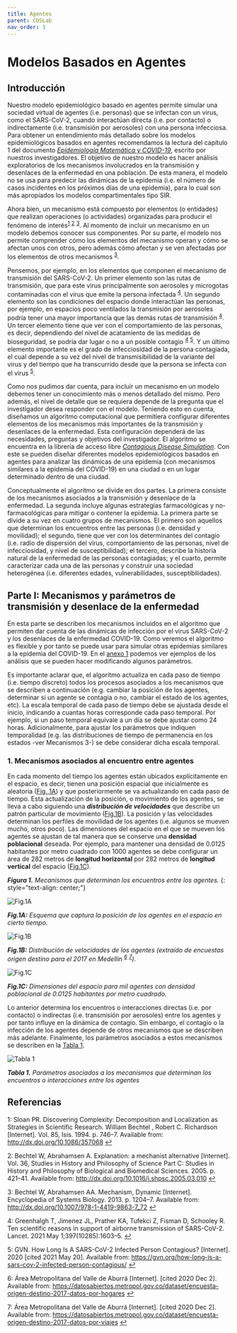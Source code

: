 ```yaml
---
title: Agentes
parent: CDSLab
nav_order: 3
---
```


# Modelos Basados en Agentes

## Introducción

Nuestro modelo epidemiológico basado en agentes permite simular una sociedad virtual de agentes (i.e. personas) que se infectan con un virus, como el SARS-CoV-2, cuando interactúan directa (i.e. por contacto) o indirectamente (i.e. transmisión por aerosoles) con una persona infecciosa. Para obtener un entendimiento más detallado sobre los modelos epidemiológicos basados en agentes recomendamos la lectura del capítulo 1 del documento [_Epidemiología Matemática y COVID-19_](https://drive.google.com/file/d/1wPA1rOsiBwY_1y3Lgl9fNhL09NeRVpNX/view), escrito por nuestros investigadores. El objetivo de nuestro modelo es hacer análisis exploratorios de los mecanismos involucrados en la transmisión y desenlaces de la enfermedad en una población. De esta manera, el modelo no se usa para predecir las dinámicas de la epidemia (i.e. el número de casos incidentes en los próximos días de una epidemia), para lo cual son más apropiados los modelos compartimentales tipo SIR.

Ahora bien, un mecanismo está compuesto por elementos (o entidades) que realizan operaciones (o actividades) organizadas para producir el fenómeno de interés<sup id="backref1">[1](#ref1)</sup> <sup id="backref2">[2](#ref2)</sup> <sup id="backref3">[3](#ref3)</sup>. Al momento de incluir un mecanismo en un modelo debemos conocer sus componentes. Por su parte, el modelo nos permite comprender cómo los elementos del mecanismo operan y cómo se afectan unos con otros, pero además cómo afectan y se ven afectadas por los elementos de otros mecanismos <sup id="backref3">[3](#ref3)</sup>.

Pensemos, por ejemplo, en los elementos que componen el mecanismo de transmisión del SARS-CoV-2. Un primer elemento son las rutas de transmisión, que para este virus principalmente son aerosoles y microgotas contaminadas con el virus que emite la persona infectada <sup id="backref4">[4](#ref4)</sup>. Un segundo elemento son las condiciones del espacio donde interactúan las personas, por ejemplo, en espacios poco ventilados la transmisión por aerosoles podría tener una mayor importancia que las demás rutas de transmisión <sup id="backref4">[4](#ref4)</sup>. Un tercer elemento tiene que ver con el comportamiento de las personas, es decir, dependiendo del nivel de acatamiento de las medidas de bioseguridad, se podría dar lugar o no a un posible contagio <sup id="backref4">[4](#ref4)</sup> <sup id="backref5">[5](#ref5)</sup>. Y un último elemento importante es el grado de infecciosidad de la persona contagiada, el cual depende a su vez del nivel de transmisibilidad de la variante del virus y del tiempo que ha transcurrido desde que la persona se infecta con el virus <sup id="backref5">[5](#ref5)</sup>.

Como nos pudimos dar cuenta, para incluir un mecanismo en un modelo debemos tener un conocimiento más o menos detallado del mismo. Pero además, el nivel de detalle que se requiera depende de la pregunta que el investigador desea responder con el modelo. Teniendo esto en cuenta, diseñamos un algoritmo computacional que permitiera configurar diferentes elementos de los mecanismos más importantes de la transmisión y desenlaces de la enfermedad. Esta configuración dependerá de las necesidades, preguntas y objetivos del investigador. El algoritmo se encuentra en la librería de acceso libre [_Contagious Disease Simulation_](https://github.com/fenfisdi/cdslab). Con este se pueden diseñar diferentes modelos epidemiológicos basados en agentes para analizar las dinámicas de una epidemia (con mecanismos similares a la epidemia del COVID-19) en una ciudad  o en un lugar determinado dentro de una ciudad.

Conceptualmente el algoritmo se divide en dos partes. La primera consiste de los mecanismos asociados a la transmisión y desenlace de la enfermedad.  La segunda incluye algunas estrategias farmacológicas y no-farmacológicas para mitigar o contener la epidemia. La primera parte se divide a su vez en cuatro  grupos de mecanismos. El primero son aquellos que determinan los encuentros entre las personas (i.e. densidad y movilidad); el segundo, tiene que ver con los determinantes del contagio (i.e. radio de dispersión del virus, comportamiento de las personas, nivel de infecciosidad, y nivel de susceptibilidad); el tercero, describe la historia natural de la enfermedad de las personas contagiadas; y el cuarto, permite caracterizar cada una de las personas y construir una sociedad heterogénea (i.e. diferentes edades, vulnerabilidades, susceptibilidades).

## Parte I: Mecanismos y parámetros de transmisión y desenlace de la enfermedad

En esta parte se describen los mecanismos incluidos en el algoritmo que permiten dar cuenta de las dinámicas de infección por el virus SARS-CoV-2 y los desenlaces de la enfermedad COVID-19. Como veremos el algoritmo es flexible y por tanto se puede usar para simular otras epidemias similares a la epidemia del COVID-19. En el [anexo 1](https://docs.google.com/document/d/1jBnrZ86xJQS-fT1CTl2pREDldh5hPzVAH2mYe7iZaA0/edit?usp=sharing) podemos ver ejemplos de los análisis que se pueden hacer modificando algunos parámetros.

Es importante aclarar que, el algoritmo actualiza en cada paso de tiempo (i.e. tiempo discreto) todos los procesos asociados a los mecanismos que se describen a continuación (e.g. cambiar la posición de los agentes, determinar si un agente se contagia o no, cambiar el estado de los agentes, etc). La escala temporal de cada paso de tiempo debe se ajustada desde el inicio, indicando a cuantas horas  corresponde cada paso temporal. Por ejemplo, si un paso temporal equivale a un día se debe ajustar como 24 horas. Adicionalmente, para ajustar los parámetros que indiquen temporalidad (e.g. las distribuciones de tiempo de permanencia en los estados -ver Mecanismos 3-) se debe considerar dicha escala temporal.

### 1. Mecanismos asociados al encuentro entre agentes

En cada momento del tiempo los agentes están ubicados explícitamente en el espacio, es decir, tienen una posición espacial que inicialmente es aleatoria ([Fig. 1A](#Fig.1A)) y que posteriormente se va actualizando en cada paso de tiempo. Esta actualización de la posición, o movimiento de los agentes, se lleva a cabo siguiendo una _**distribución de velocidades**_ que describe un  patrón particular de movimiento  ([Fig.1B](#Fig.1B)). La posición y las velocidades determinan los perfiles de movilidad de los agentes (i.e. algunos se mueven mucho, otros poco). Las dimensiones del espacio en el que se mueven los agentes se ajustan de tal manera que se conserve una **densidad poblacional** deseada. Por ejemplo, para mantener una densidad de 0.0125 habitantes por metro cuadrado con 1000 agentes se debe configurar un área de 282 metros de **longitud horizontal** por 282 metros de **longitud vertical** del espacio ([Fig.1C](#Fig.1C)).

_**Figura 1.** Mecanismos que determinan los encuentros entre los agentes._
{: style="text-align: center;"}

<a id="Fig.1A">
    <img src="./images/agentes/f1a.jpg" alt="Fig.1A">
</a>

_**Fig.1A:** Esquema que captura la posición de los agentes en el espacio en cierto tiempo._

<a id="Fig.1B">
    <img src="./images/agentes/f1b.jpg" alt="Fig.1B">
</a>

_**Fig.1B:** Distribución de velocidades de los agentes (extraído de encuestas origen destino para el 2017 en Medellín  <sup id="backref6">[6](#ref6)</sup> <sup id="backref7">[7](#ref7)</sup>)._

<a id="Fig.1C">
    <img src="./images/agentes/f1c.jpg" alt="Fig.1C">
</a>

_**Fig.1C:** Dimensiones del espacio para mil agentes con densidad poblacional de 0.0125 habitantes por metro cuadrado._

Lo anterior determina los encuentros o interacciones directas (i.e. por contacto) o indirectas (i.e. transmisión por aerosoles) entre los agentes y por tanto influye en la dinámica de contagio. Sin embargo, el contagio o la infección de los agentes depende de otros mecanismos que se describen más adelante. Finalmente, los parámetros asociados a estos mecanismos se describen en la [Tabla 1](#Tabla1).

<a id="Tabla1">
    <img src="./images/agentes/t1.jpg" alt="Tabla 1">
</a>

_**Tabla 1.** Parámetros asociados a los mecanismos que determinan los encuentros o interacciones entre los agentes_

## Referencias

<a id="ref1">1</a>: Sloan PR. Discovering Complexity: Decomposition and Localization as Strategies in Scientific Research. William Bechtel , Robert C. Richardson [Internet]. Vol. 85, Isis. 1994. p. 746–7. Available from: http://dx.doi.org/10.1086/357068
    [↩](#backref1)

<a id="ref2">2</a>: Bechtel W, Abrahamsen A. Explanation: a mechanist alternative [Internet]. Vol. 36, Studies in History and Philosophy of Science Part C: Studies in History and Philosophy of Biological and Biomedical Sciences. 2005. p. 421–41. Available from: http://dx.doi.org/10.1016/j.shpsc.2005.03.010
    [↩](#backref2)

<a id="ref3">3</a>: Bechtel W, Abrahamsen AA. Mechanism, Dynamic [Internet]. Encyclopedia of Systems Biology. 2013. p. 1204–7. Available from: http://dx.doi.org/10.1007/978-1-4419-9863-7_72
    [↩](#backref3)

<a id="ref4">4</a>: Greenhalgh T, Jimenez JL, Prather KA, Tufekci Z, Fisman D, Schooley R. Ten scientific reasons in support of airborne transmission of SARS-CoV-2. Lancet. 2021 May 1;397(10285):1603–5.
    [↩](#backref4)

<a id="ref5">5</a>: GVN. How Long Is A SARS-CoV-2 Infected Person Contagious? [Internet]. 2020 [cited 2021 May 20]. Available from: https://gvn.org/how-long-is-a-sars-cov-2-infected-person-contagious/
    [↩](#backref5)

<a id="ref6">6</a>: Área Metropolitana del Valle de Aburrá [Internet]. [cited 2020 Dec 2]. Available from: https://datosabiertos.metropol.gov.co/dataset/encuesta-origen-destino-2017-datos-por-hogares
    [↩](#backref6)

<a id="ref7">7</a>: Área Metropolitana del Valle de Aburrá [Internet]. [cited 2020 Dec 2]. Available from: https://datosabiertos.metropol.gov.co/dataset/encuesta-origen-destino-2017-datos-por-viajes
    [↩](#backref7)
